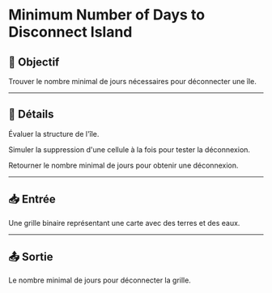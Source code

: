 # Minimum Number of Days to Disconnect Island

## 🎯 Objectif

Trouver le nombre minimal de jours nécessaires pour déconnecter une île.

---

## 📝 Détails

Évaluer la structure de l'île.

Simuler la suppression d'une cellule à la fois pour tester la déconnexion.

Retourner le nombre minimal de jours pour obtenir une déconnexion.

---

## 📥 Entrée

Une grille binaire représentant une carte avec des terres et des eaux.

---

## 📤 Sortie

Le nombre minimal de jours pour déconnecter la grille.


